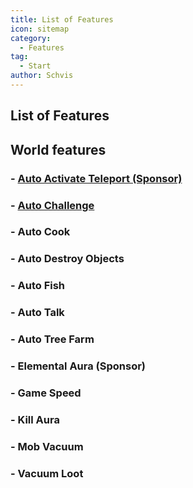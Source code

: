 ```yaml
---
title: List of Features
icon: sitemap
category:
  - Features
tag:
  - Start
author: Schvis
---
```


## List of Features

## World features

### - [Auto Activate Teleport (Sponsor)](../feature/aa-tp.md)
### - [Auto Challenge](../feature/a-challenge.md)
### - Auto Cook
### - Auto Destroy Objects
### - Auto Fish
### - Auto Talk
### - Auto Tree Farm
### - Elemental Aura (Sponsor)
### - Game Speed
### - Kill Aura
### - Mob Vacuum
### - Vacuum Loot


